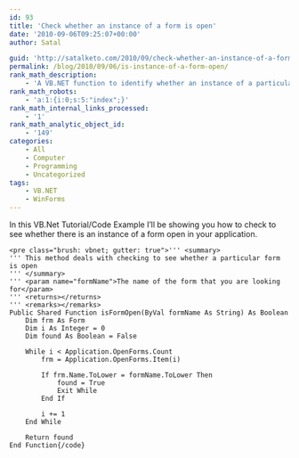 ```yaml
---
id: 93
title: 'Check whether an instance of a form is open'
date: '2010-09-06T09:25:07+00:00'
author: Satal

guid: 'http://satalketo.com/2010/09/check-whether-an-instance-of-a-form-is-open/'
permalink: /blog/2010/09/06/is-instance-of-a-form-open/
rank_math_description:
    - 'A VB.NET function to identify whether an instance of a particular form is open'
rank_math_robots:
    - 'a:1:{i:0;s:5:"index";}'
rank_math_internal_links_processed:
    - '1'
rank_math_analytic_object_id:
    - '149'
categories:
    - All
    - Computer
    - Programming
    - Uncategorized
tags:
    - VB.NET
    - WinForms
---
```


In this VB.Net Tutorial/Code Example I’ll be showing you how to check to see whether there is an instance of a form open in your application.

```
<pre class="brush: vbnet; gutter: true">''' <summary>
''' This method deals with checking to see whether a particular form is open
''' </summary>
''' <param name="formName">The name of the form that you are looking for</param>
''' <returns></returns>
''' <remarks></remarks>
Public Shared Function isFormOpen(ByVal formName As String) As Boolean
    Dim frm As Form
    Dim i As Integer = 0
    Dim found As Boolean = False

    While i < Application.OpenForms.Count
        frm = Application.OpenForms.Item(i)

        If frm.Name.ToLower = formName.ToLower Then
            found = True
            Exit While
        End If

        i += 1
    End While

    Return found
End Function{/code}
```